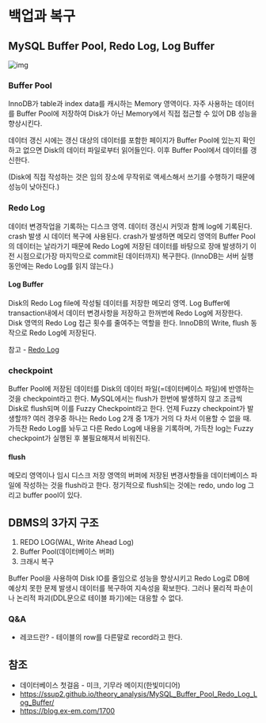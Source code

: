 # 백업과 복구
## MySQL Buffer Pool, Redo Log, Log Buffer

![img](https://ssup2.github.io/images/theory_analysis/MySQL_Buffer_Pool_Redo_Log_Log_Buffer/Buffer_Pool_Redo_Log_Log_Buffer.PNG)

### Buffer Pool
InnoDB가 table과 index data를 캐시하는 Memory 영역이다. 자주 사용하는 데이터를 Buffer Pool에 저장하여 Disk가 아닌 Memory에서 직접 접근할 수 있어 DB 성능을 향상시킨다. 

데이터 갱신 시에는 갱신 대상의 데이터를 포함한 페이지가 Buffer Pool에 있는지 확인하고 없으면 Disk의 데이터 파일로부터 읽어들인다. 이후 Buffer Pool에서 데이터를 갱신한다. 

(Disk에 직접 작성하는 것은 임의 장소에 무작위로 액세스해서 쓰기를 수행하기 때문에 성능이 낮아진다.)

### Redo Log
데이터 변경작업을 기록하는 디스크 영역. 데이터 갱신시 커밋과 함께 log에 기록된다. crash 발생 시 데이터 복구에 사용된다. crash가 발생하면 메모리 영역의 Buffer Pool의 데이터는 날라가기 때문에 Redo Log에 저장된 데이터를 바탕으로 장애 발생하기 이전 시점으로(가장 마지막으로 commit된 데이터까지) 복구한다. (InnoDB는 서버 실행 동안에는 Redo Log를 읽지 않는다.)

#### Log Buffer
Disk의 Redo Log file에 작성될 데이터를 저장한 메모리 영역. Log Buffer에 transaction내에서 데이터 변경사항을 저장하고 한꺼번에 Redo Log에 저장한다.
Disk 영역의 Redo Log 접근 횟수를 줄여주는 역할을 한다. InnoDB의 Write, flush 동작으로 Redo Log에 저장된다.

참고 - [Redo Log](https://ssup2.github.io/theory_analysis/MySQL_Buffer_Pool_Redo_Log_Log_Buffer/)

### checkpoint
Buffer Pool에 저장된 데이터를 Disk의 데이터 파일(=데이터베이스 파일)에 반영하는 것을 checkpoint라고 한다. MySQL에서는 flush가 한번에 발생하지 않고 조금씩 Disk로 flush되며 이를 Fuzzy Checkpoint라고 한다.
언제 Fuzzy checkpoint가 발생할까?  여러 경우중 하나는 Redo Log 2개 중 1개가 거의 다 차서 이용할 수 없을 때. 가득찬 Redo Log를 놔두고 다른 Redo Log에 내용을 기록하며, 가득찬 log는 Fuzzy checkpoint가 실행된 후 불필요해져서 비워진다.

#### flush
메모리 영역이나 임시 디스크 저장 영역의 버퍼에 저장된 변경사항들을 데이터베이스 파일에 작성하는 것을 flush라고 한다. 정기적으로 flush되는 것에는 redo, undo log 그리고 buffer pool이 있다.

## DBMS의 3가지 구조
1. REDO LOG(WAL, Write Ahead Log)
2. Buffer Pool(데이터베이스 버퍼)
3. 크래시 복구

Buffer Pool을 사용하여 Disk IO를 줄임으로 성능을 향상시키고 Redo Log로 DB에 예상치 못한 문제 발생시 데이터를 복구하여 지속성을 확보한다. 그러나 물리적 파손이나 논리적 파괴(DDL문으로 테이블 파기)에는 대응할 수 없다.


 

### Q&A
- 레코드란? - 테이블의 row를 다른말로 record라고 한다.

## 참조
- 데이터베이스 첫걸음 - 미크, 기무라 메이지(한빛미디어)
- https://ssup2.github.io/theory_analysis/MySQL_Buffer_Pool_Redo_Log_Log_Buffer/
- https://blog.ex-em.com/1700